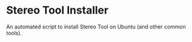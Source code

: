 # Stereo Tool Installer

An automated script to install Stereo Tool on Ubuntu (and other common tools).
